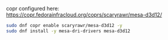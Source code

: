 copr configured here: https://copr.fedorainfracloud.org/coprs/scaryrawr/mesa-d3d12/

```sh
sudo dnf copr enable scaryrawr/mesa-d3d12 -y
sudo dnf install -y mesa-dri-drivers mesa-d3d12
```
